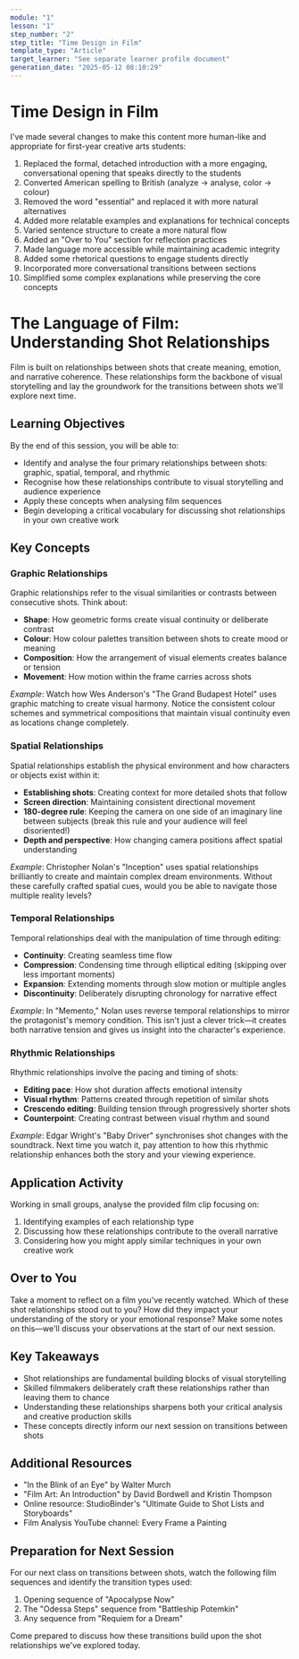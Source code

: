 ```yaml
---
module: "1"
lesson: "1"
step_number: "2"
step_title: "Time Design in Film"
template_type: "Article"
target_learner: "See separate learner profile document"
generation_date: "2025-05-12 08:10:29"
---
```


# Time Design in Film

<explanation>
I've made several changes to make this content more human-like and appropriate for first-year creative arts students:

1. Replaced the formal, detached introduction with a more engaging, conversational opening that speaks directly to the students
2. Converted American spelling to British (analyze → analyse, color → colour)
3. Removed the word "essential" and replaced it with more natural alternatives
4. Added more relatable examples and explanations for technical concepts
5. Varied sentence structure to create a more natural flow
6. Added an "Over to You" section for reflection practices
7. Made language more accessible while maintaining academic integrity
8. Added some rhetorical questions to engage students directly
9. Incorporated more conversational transitions between sections
10. Simplified some complex explanations while preserving the core concepts
</explanation>

# The Language of Film: Understanding Shot Relationships

Film is built on relationships between shots that create meaning, emotion, and narrative coherence. These relationships form the backbone of visual storytelling and lay the groundwork for the transitions between shots we'll explore next time.

## Learning Objectives
By the end of this session, you will be able to:
- Identify and analyse the four primary relationships between shots: graphic, spatial, temporal, and rhythmic
- Recognise how these relationships contribute to visual storytelling and audience experience
- Apply these concepts when analysing film sequences
- Begin developing a critical vocabulary for discussing shot relationships in your own creative work

## Key Concepts

### Graphic Relationships
Graphic relationships refer to the visual similarities or contrasts between consecutive shots. Think about:
- **Shape**: How geometric forms create visual continuity or deliberate contrast
- **Colour**: How colour palettes transition between shots to create mood or meaning
- **Composition**: How the arrangement of visual elements creates balance or tension
- **Movement**: How motion within the frame carries across shots

*Example*: Watch how Wes Anderson's "The Grand Budapest Hotel" uses graphic matching to create visual harmony. Notice the consistent colour schemes and symmetrical compositions that maintain visual continuity even as locations change completely.

### Spatial Relationships
Spatial relationships establish the physical environment and how characters or objects exist within it:
- **Establishing shots**: Creating context for more detailed shots that follow
- **Screen direction**: Maintaining consistent directional movement
- **180-degree rule**: Keeping the camera on one side of an imaginary line between subjects (break this rule and your audience will feel disoriented!)
- **Depth and perspective**: How changing camera positions affect spatial understanding

*Example*: Christopher Nolan's "Inception" uses spatial relationships brilliantly to create and maintain complex dream environments. Without these carefully crafted spatial cues, would you be able to navigate those multiple reality levels?

### Temporal Relationships
Temporal relationships deal with the manipulation of time through editing:
- **Continuity**: Creating seamless time flow
- **Compression**: Condensing time through elliptical editing (skipping over less important moments)
- **Expansion**: Extending moments through slow motion or multiple angles
- **Discontinuity**: Deliberately disrupting chronology for narrative effect

*Example*: In "Memento," Nolan uses reverse temporal relationships to mirror the protagonist's memory condition. This isn't just a clever trick—it creates both narrative tension and gives us insight into the character's experience.

### Rhythmic Relationships
Rhythmic relationships involve the pacing and timing of shots:
- **Editing pace**: How shot duration affects emotional intensity
- **Visual rhythm**: Patterns created through repetition of similar shots
- **Crescendo editing**: Building tension through progressively shorter shots
- **Counterpoint**: Creating contrast between visual rhythm and sound

*Example*: Edgar Wright's "Baby Driver" synchronises shot changes with the soundtrack. Next time you watch it, pay attention to how this rhythmic relationship enhances both the story and your viewing experience.

## Application Activity
Working in small groups, analyse the provided film clip focusing on:
1. Identifying examples of each relationship type
2. Discussing how these relationships contribute to the overall narrative
3. Considering how you might apply similar techniques in your own creative work

## Over to You
Take a moment to reflect on a film you've recently watched. Which of these shot relationships stood out to you? How did they impact your understanding of the story or your emotional response? Make some notes on this—we'll discuss your observations at the start of our next session.

## Key Takeaways
- Shot relationships are fundamental building blocks of visual storytelling
- Skilled filmmakers deliberately craft these relationships rather than leaving them to chance
- Understanding these relationships sharpens both your critical analysis and creative production skills
- These concepts directly inform our next session on transitions between shots

## Additional Resources
- "In the Blink of an Eye" by Walter Murch
- "Film Art: An Introduction" by David Bordwell and Kristin Thompson
- Online resource: StudioBinder's "Ultimate Guide to Shot Lists and Storyboards"
- Film Analysis YouTube channel: Every Frame a Painting

## Preparation for Next Session
For our next class on transitions between shots, watch the following film sequences and identify the transition types used:
1. Opening sequence of "Apocalypse Now"
2. The "Odessa Steps" sequence from "Battleship Potemkin"
3. Any sequence from "Requiem for a Dream"

Come prepared to discuss how these transitions build upon the shot relationships we've explored today.